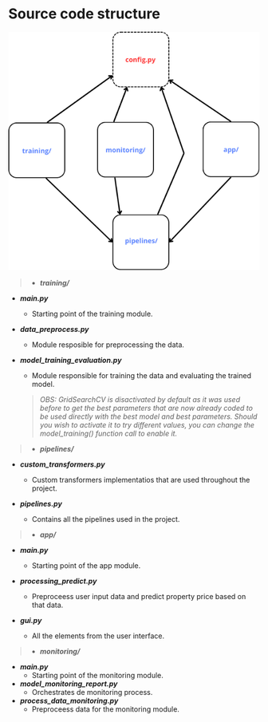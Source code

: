 # Source code structure

![alt text](../misc/source.png)


> * **_training/_**
- **_main.py_**

    - Starting point of the training module.
- **_data_preprocess.py_**
    - Module resposible for preprocessing the data.
- **_model_training_evaluation.py_**
    - Module responsible for training the data and evaluating the trained model.

    >_OBS: GridSearchCV is disactivated by default as it was used before to get the best parameters that are now already coded to be used directly with the best model and best parameters. Should you wish to activate it to try different values, you can change the model_training() function call to enable it._

> * **_pipelines/_**
- **_custom_transformers.py_**

    - Custom transformers implementatios that are used throughout the project.
- **_pipelines.py_**
    - Contains all the pipelines used in the project.
> * **_app/_**
- **_main.py_**

    - Starting point of the app module.
- **_processing_predict.py_**
    - Preproceess user input data and predict property price based on that data.
- **_gui.py_**
    - All the elements from the user interface.

> * **_monitoring/_**
- **_main.py_**
    - Starting point of the monitoring module.
- **_model_monitoring_report.py_**
    - Orchestrates de monitoring process.
- **_process_data_monitoring.py_**
    - Preproceess data for the monitoring module.